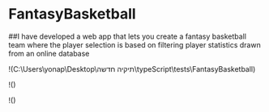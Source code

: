 # FantasyBasketball

##I have developed a web app that lets you create a fantasy basketball team where the player selection is based on filtering player statistics drawn from an online database

!(C:\Users\yonap\Desktop\‏‏תיקיה חדשה\typeScript\tests\FantasyBasketball)

!()

!()
